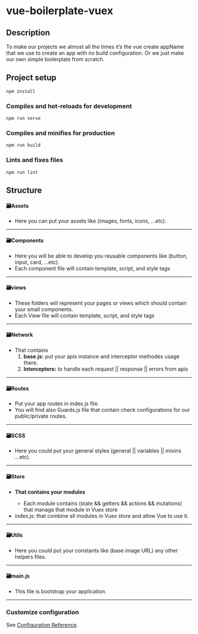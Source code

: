 # vue-boilerplate-vuex

<h2>Description</h2>
<p>To make our projects we almost all the times it’s the vue create appName that we use to create an app with no build configuration. Or we just make our own simple boilerplate from scratch.</p>

## Project setup
```
npm install
```

### Compiles and hot-reloads for development
```
npm run serve
```

### Compiles and minifies for production
```
npm run build
```

### Lints and fixes files
```
npm run lint
```

<h2>Structure</h2>
<h4>🗃Assets</h4>
<ul>
  <li>Here you can put your assets like (images, fonts, icons, ...etc).</li>
</ul>
<hr>
<h4>🗃Components</h4>
<ul>
  <li>Here you will be able to develop you reusable components like (button, input, card, ...etc).</li>
  <li>Each component file will contain template, script, and style tags</li>
</ul>
<hr>
<h4>🗃views</h4>
<ul>
  <li>These folders will represent your pages or views which should contain your small components.</li>
  <li>Each View file will contain template, script, and style tags</li>
</ul>
<hr>
<h4>🗃Network</h4>
<ul>
  <li>That contains
    <ol>
      <li><strong>base.js:</strong> put your apis instance and interceptor methodes usage there.</li>
      <li><strong>Interceptors:</strong> to handle each request || response || errors from apis</li>
    </ol>
  </li>
</ul>
<hr>
<h4>🗃Routes</h4>
<ul>
  <li>Put your app routes in index.js file.</li>
  <li>You will find also Guards.js file that contain check configurations for our public/private routes.</li>
</ul>
<hr>
<h4>🗃SCSS</h4>
<ul>
  <li>Here you could put your general styles (general || variables || mixins ...etc).</li>
</ul>
<hr>
<h4>🗃Store</h4>
<ul>
  <li><strong>That contains your modules</strong></li>
    <ul>
      <li>Each module contains (state && getters && actions && mutations) that manage that module in Vuex store</li>
    </ul>
  <li>index.js: that combine all modules in Vuex store and allow Vue to use it.</li>
</ul>
<hr>
<h4>🗃Utils</h4>
<ul>
  <li>Here you could put your constants like (base image URL) any other helpers files.</li>
</ul>
<hr>
<h4>🗃main.js</h4>
<ul>
  <li>This file is bootstrap your application.</li>
</ul>
<hr>

### Customize configuration
See [Configuration Reference](https://cli.vuejs.org/config/).
